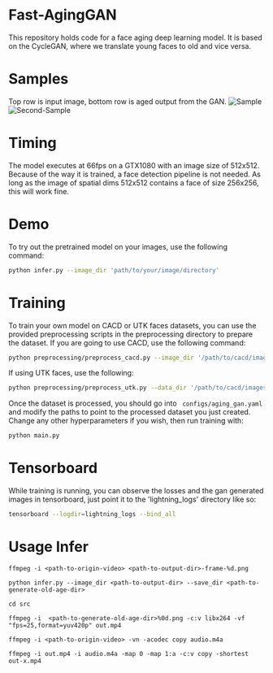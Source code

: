# Fast-AgingGAN

This repository holds code for a face aging deep learning model. It is based on the CycleGAN, where we translate young faces to old and vice versa.

# Samples

Top row is input image, bottom row is aged output from the GAN.
![Sample](https://user-images.githubusercontent.com/4294680/86517626-b4d54100-be2a-11ea-8cf1-7e4e088f96a3.png)
![Second-Sample](https://user-images.githubusercontent.com/4294680/86517663-f5cd5580-be2a-11ea-9e39-51ddf8be2084.png)

# Timing

The model executes at 66fps on a GTX1080 with an image size of 512x512. Because of the way it is trained, a face detection pipeline is not needed. As long as the image of spatial dims 512x512 contains a face of size 256x256, this will work fine.

# Demo

To try out the pretrained model on your images, use the following command:

```bash
python infer.py --image_dir 'path/to/your/image/directory'
```

# Training

To train your own model on CACD or UTK faces datasets, you can use the provided preprocessing scripts in the preprocessing directory to prepare the dataset.
If you are going to use CACD, use the following command:

```bash
python preprocessing/preprocess_cacd.py --image_dir '/path/to/cacd/images' --metadata '/path/to/the/cacd/metadata/file' --output_dir 'path/to/save/processed/data'
```

If using UTK faces, use the following:

```bash
python preprocessing/preprocess_utk.py --data_dir '/path/to/cacd/images' --output_dir 'path/to/save/processed/data'
```

Once the dataset is processed, you should go into ` configs/aging_gan.yaml` and modify the paths to point to the processed dataset you just created. Change any other hyperparameters if you wish, then run training with:

```bash
python main.py
```

# Tensorboard

While training is running, you can observe the losses and the gan generated images in tensorboard, just point it to the 'lightning_logs' directory like so:

```bash
tensorboard --logdir=lightning_logs --bind_all
```

# Usage Infer

```
ffmpeg -i <path-to-origin-video> <path-to-output-dir>-frame-%d.png

python infer.py --image_dir <path-to-output-dir> --save_dir <path-to-generate-old-age-dir>

cd src

ffmpeg -i  <path-to-generate-old-age-dir>%0d.png -c:v libx264 -vf "fps=25,format=yuv420p" out.mp4

ffmpeg -i <path-to-origin-video> -vn -acodec copy audio.m4a

ffmpeg -i out.mp4 -i audio.m4a -map 0 -map 1:a -c:v copy -shortest out-x.mp4
```
